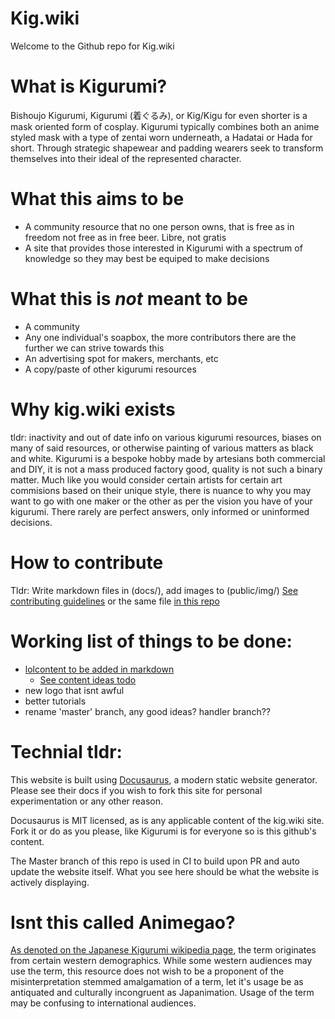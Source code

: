 # Kig.wiki

Welcome to the Github repo for Kig.wiki

# What is Kigurumi?

Bishoujo Kigurumi, Kigurumi (着ぐるみ), or Kig/Kigu for even shorter is a mask oriented form of cosplay. Kigurumi typically combines both an anime styled mask with a type of zentai worn underneath, a Hadatai or Hada for short. Through strategic shapewear and padding wearers seek to transform themselves into their ideal of the represented character.

# What this aims to be

- A community resource that no one person owns, that is free as in freedom not free as in free beer. Libre, not gratis
- A site that provides those interested in Kigurumi with a spectrum of knowledge so they may best be equiped to make decisions

# What this is *not* meant to be

- A community
- Any one individual's soapbox, the more contributors there are the further we can strive towards this
- An advertising spot for makers, merchants, etc
- A copy/paste of other kigurumi resources

# Why kig.wiki exists

tldr: inactivity and out of date info on various kigurumi resources, biases on many of said resources, or otherwise painting of various matters as black and white. Kigurumi is a bespoke hobby made by artesians both commercial and DIY, it is not a mass produced factory good, quality is not such a binary matter. Much like you would consider certain artists for certain art commisions based on their unique style, there is nuance to why you may want to go with one maker or the other as per the vision you have of your kigurumi. There rarely are perfect answers, only informed or uninformed decisions. 


# How to contribute

Tldr: Write markdown files in (docs/), add images to (public/img/)
[See contributing guidelines](https://kig.wiki/docs/contributing) or the same file [in this repo ](docs/contributing.md)

# Working list of things to be done:
- [lolcontent to be added in markdown](docs/)
  - [See content ideas todo](todo.md)
- new logo that isnt awful
- better tutorials
- rename 'master' branch, any good ideas? handler branch??

# Technial tldr:

This website is built using [Docusaurus](https://docusaurus.io/), a modern static website generator. Please see their docs if you wish to fork this site for personal experimentation or any other reason.

Docusaurus is MIT licensed, as is any applicable content of the kig.wiki site. Fork it or do as you please, like Kigurumi is for everyone so is this github's content.

The Master branch of this repo is used in CI to build upon PR and auto update the website itself. What you see here should be what the website is actively displaying.

# Isnt this called Animegao? 

[As denoted on the Japanese Kigurumi wikipedia page](https://ja.wikipedia.org/wiki/%E7%BE%8E%E5%B0%91%E5%A5%B3%E7%9D%80%E3%81%90%E3%82%8B%E3%81%BF), the term originates from certain western demographics. While some western audiences may use the term, this resource does not wish to be a proponent of the misinterpretation stemmed amalgamation of a term, let it's usage be as antiquated and culturally incongruent as Japanimation. Usage of the term may be confusing to international audiences.
